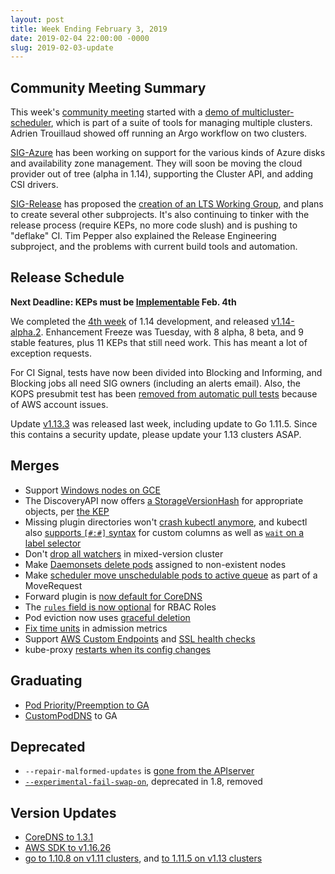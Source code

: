 ```yaml
---
layout: post
title: Week Ending February 3, 2019
date: 2019-02-04 22:00:00 -0000
slug: 2019-02-03-update
---
```


## Community Meeting Summary

This week's [community meeting](http://bit.ly/k8scommunity) started with a [demo of multicluster-scheduler](https://docs.google.com/presentation/d/12UzVDWmwdyWCMttAWIDld2udri5sILIFWWqZzqfjrX4/edit#slide=id.g4e916a16bd_0_0), which is part of a suite of tools for managing multiple clusters.  Adrien Trouillaud showed off running an Argo workflow on two clusters.

[SIG-Azure](https://github.com/kubernetes/community/tree/master/sig-azure) has been working on support for the various kinds of Azure disks and availability zone management.  They will soon be moving the cloud provider out of tree (alpha in 1.14), supporting the Cluster API, and adding CSI drivers.

[SIG-Release](https://docs.google.com/presentation/d/1B3FVf8B21qBMD1FCKvKx2uS1dNPTG9J9BPRynBpYir8) has proposed the [creation of an LTS Working Group](https://github.com/kubernetes/community/pull/2911), and plans to create several other subprojects.  It's also continuing to tinker with the release process (require KEPs, no more code slush) and is pushing to "deflake" CI. Tim Pepper also explained the Release Engineering subproject, and the problems with current build tools and automation.

## Release Schedule

**Next Deadline: KEPs must be [Implementable](https://github.com/kubernetes/sig-release/tree/master/releases/release-1.14#enhancements-freeze) Feb. 4th**

We completed the [4th week](https://github.com/kubernetes/sig-release/tree/master/releases/release-1.14) of 1.14 development, and released [v1.14-alpha.2](https://github.com/kubernetes/sig-release/issues/460).  Enhancement Freeze was Tuesday, with 8 alpha, 8 beta, and 9 stable features, plus 11 KEPs that still need work.  This has meant a lot of exception requests.

For CI Signal, tests have now been divided into Blocking and Informing, and Blocking jobs all need SIG owners (including an alerts email).  Also, the KOPS presubmit test has been [removed from automatic pull tests](https://github.com/kubernetes/kubernetes/issues/73444) because of AWS account issues.

Update [v1.13.3](https://github.com/kubernetes/kubernetes/releases/tag/v1.13.3) was released last week, including update to Go 1.11.5.  Since this contains a security update, please update your 1.13 clusters ASAP.

## Merges

* Support [Windows nodes on GCE](https://github.com/kubernetes/kubernetes/pull/73442)
* The DiscoveryAPI now offers [a StorageVersionHash](https://github.com/kubernetes/kubernetes/pull/73191) for appropriate objects, per [the KEP](https://github.com/kubernetes/enhancements/blob/master/keps/sig-api-machinery/35-storage-version-hash.md)
* Missing plugin directories won't [crash kubectl anymore](https://github.com/kubernetes/kubernetes/pull/73542), and kubectl also [supports `[#:#]` syntax](https://github.com/kubernetes/kubernetes/pull/73063) for custom columns as well as [`wait` on a label selector](https://github.com/kubernetes/kubernetes/pull/71746)
* Don't [drop all watchers](https://github.com/kubernetes/kubernetes/pull/73482) in mixed-version cluster
* Make [Daemonsets delete pods](https://github.com/kubernetes/kubernetes/pull/73401) assigned to non-existent nodes
* Make [scheduler move unschedulable pods to active queue](https://github.com/kubernetes/kubernetes/pull/73309) as part of a MoveRequest
* Forward plugin is [now default for CoreDNS](https://github.com/kubernetes/kubernetes/pull/73267)
* The [`rules` field is now optional](https://github.com/kubernetes/kubernetes/pull/73250) for RBAC Roles
* Pod eviction now uses [graceful deletion](https://github.com/kubernetes/kubernetes/pull/72730)
* [Fix time units](https://github.com/kubernetes/kubernetes/pull/72343) in admission metrics
* Support [AWS Custom Endpoints](https://github.com/kubernetes/kubernetes/pull/72245) and [SSL health checks](https://github.com/kubernetes/kubernetes/pull/70309)
* kube-proxy [restarts when its config changes](https://github.com/kubernetes/kubernetes/pull/59176)


## Graduating

* [Pod Priority/Preemption to GA](https://github.com/kubernetes/kubernetes/pull/73498)
* [CustomPodDNS](https://github.com/kubernetes/kubernetes/pull/72832) to GA

## Deprecated

* `--repair-malformed-updates` is [gone from the APIserver](https://github.com/kubernetes/kubernetes/pull/73663)
* [`--experimental-fail-swap-on`](https://github.com/kubernetes/kubernetes/pull/69552), deprecated in 1.8, removed

## Version Updates

* [CoreDNS to 1.3.1](https://github.com/kubernetes/kubernetes/pull/73610)
* [AWS SDK to v1.16.26](https://github.com/kubernetes/kubernetes/pull/73435)
* [go to 1.10.8 on v1.11 clusters](https://github.com/kubernetes/kubernetes/pull/73379), and [to 1.11.5 on v1.13 clusters](https://github.com/kubernetes/kubernetes/pull/73376)
